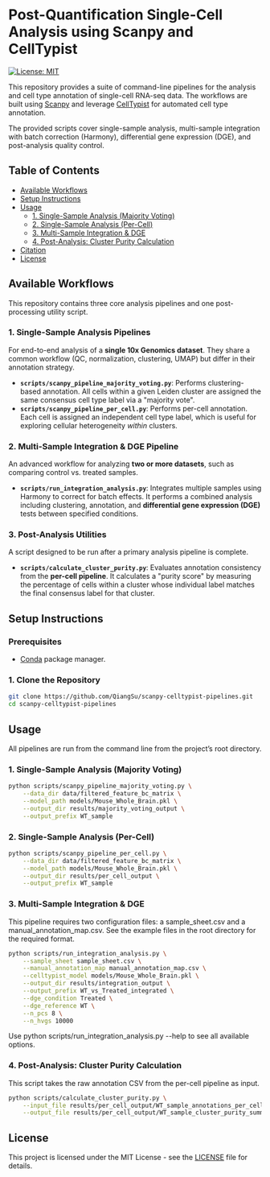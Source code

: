 # Post-Quantification Single-Cell Analysis using Scanpy and CellTypist
[![License: MIT](https://img.shields.io/badge/License-MIT-yellow.svg)](https://opensource.org/licenses/MIT)

This repository provides a suite of command-line pipelines for the analysis and cell type annotation of single-cell RNA-seq data. The workflows are built using [Scanpy](https://scanpy.readthedocs.io/) and leverage [CellTypist](https://www.celltypist.org/) for automated cell type annotation.

The provided scripts cover single-sample analysis, multi-sample integration with batch correction (Harmony), differential gene expression (DGE), and post-analysis quality control.

## Table of Contents
- [Available Workflows](#available-workflows)
- [Setup Instructions](#setup-instructions)
- [Usage](#usage)
  - [1. Single-Sample Analysis (Majority Voting)](#1-single-sample-analysis-majority-voting)
  - [2. Single-Sample Analysis (Per-Cell)](#2-single-sample-analysis-per-cell)
  - [3. Multi-Sample Integration & DGE](#3-multi-sample-integration--dge)
  - [4. Post-Analysis: Cluster Purity Calculation](#4-post-analysis-cluster-purity-calculation)
- [Citation](#citation)
- [License](#license)

## Available Workflows

This repository contains three core analysis pipelines and one post-processing utility script.

### 1. Single-Sample Analysis Pipelines
For end-to-end analysis of a **single 10x Genomics dataset**. They share a common workflow (QC, normalization, clustering, UMAP) but differ in their annotation strategy.

-   **`scripts/scanpy_pipeline_majority_voting.py`**: Performs clustering-based annotation. All cells within a given Leiden cluster are assigned the same consensus cell type label via a "majority vote".
-   **`scripts/scanpy_pipeline_per_cell.py`**: Performs per-cell annotation. Each cell is assigned an independent cell type label, which is useful for exploring cellular heterogeneity *within* clusters.

### 2. Multi-Sample Integration & DGE Pipeline
An advanced workflow for analyzing **two or more datasets**, such as comparing control vs. treated samples.

-   **`scripts/run_integration_analysis.py`**: Integrates multiple samples using Harmony to correct for batch effects. It performs a combined analysis including clustering, annotation, and **differential gene expression (DGE)** tests between specified conditions.

### 3. Post-Analysis Utilities
A script designed to be run after a primary analysis pipeline is complete.

-   **`scripts/calculate_cluster_purity.py`**: Evaluates annotation consistency from the **per-cell pipeline**. It calculates a "purity score" by measuring the percentage of cells within a cluster whose individual label matches the final consensus label for that cluster.

## Setup Instructions

### Prerequisites
- [Conda](https://docs.conda.io/en/latest/miniconda.html) package manager.

### 1. Clone the Repository
```bash
git clone https://github.com/QiangSu/scanpy-celltypist-pipelines.git
cd scanpy-celltypist-pipelines
```

## Usage

All pipelines are run from the command line from the project’s root directory.

### 1. Single-Sample Analysis (Majority Voting)

```bash
python scripts/scanpy_pipeline_majority_voting.py \
    --data_dir data/filtered_feature_bc_matrix \
    --model_path models/Mouse_Whole_Brain.pkl \
    --output_dir results/majority_voting_output \
    --output_prefix WT_sample
```

### 2. Single-Sample Analysis (Per-Cell)

```bash
python scripts/scanpy_pipeline_per_cell.py \
    --data_dir data/filtered_feature_bc_matrix \
    --model_path models/Mouse_Whole_Brain.pkl \
    --output_dir results/per_cell_output \
    --output_prefix WT_sample
```

### 3. Multi-Sample Integration & DGE
This pipeline requires two configuration files: a sample_sheet.csv and a manual_annotation_map.csv. See the example files in the root directory for the required format.

```bash
python scripts/run_integration_analysis.py \
    --sample_sheet sample_sheet.csv \
    --manual_annotation_map manual_annotation_map.csv \
    --celltypist_model models/Mouse_Whole_Brain.pkl \
    --output_dir results/integration_output \
    --output_prefix WT_vs_Treated_integrated \
    --dge_condition Treated \
    --dge_reference WT \
    --n_pcs 8 \
    --n_hvgs 10000
```
Use python scripts/run_integration_analysis.py --help to see all available options.

### 4. Post-Analysis: Cluster Purity Calculation
This script takes the raw annotation CSV from the per-cell pipeline as input.

```bash
python scripts/calculate_cluster_purity.py \
    --input_file results/per_cell_output/WT_sample_annotations_per_cell_raw.csv \
    --output_file results/per_cell_output/WT_sample_cluster_purity_summary.csv
```


## License
This project is licensed under the MIT License - see the [LICENSE](LICENSE) file for details.
